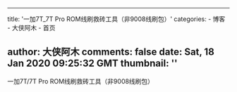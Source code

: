 
---
title: '一加7T_7T Pro ROM线刷救砖工具（非9008线刷包）'
categories: 
    - 博客
    - 大侠阿木
    - 首页

author: 大侠阿木
comments: false
date: Sat, 18 Jan 2020 09:25:32 GMT
thumbnail: ''
---

<div>   
一加7T/7T Pro ROM线刷救砖工具（非9008线刷包）  
</div>
            